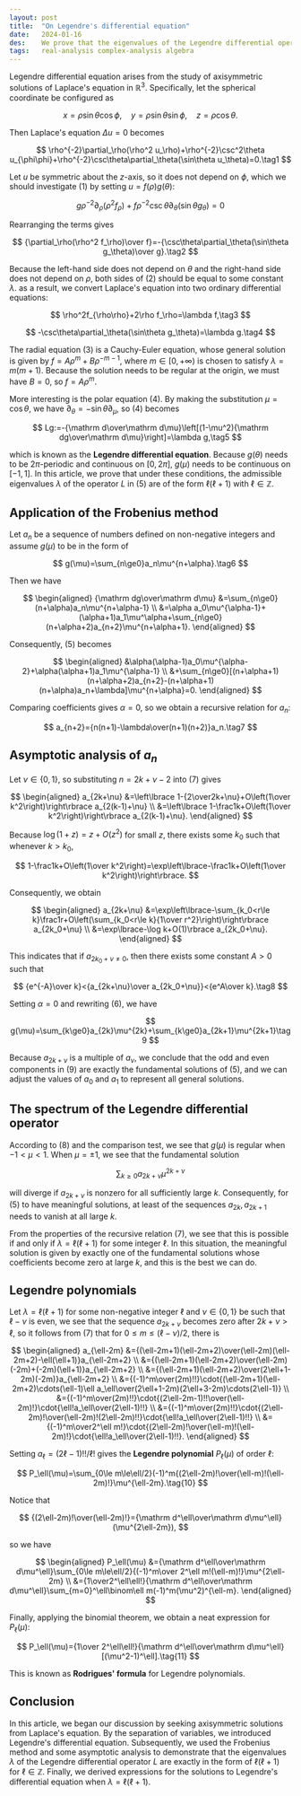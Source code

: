 ```yaml
---
layout: post
title:  "On Legendre's differential equation"
date:   2024-01-16
des:    We prove that the eigenvalues of the Legendre differential operator are exactly $\ell(\ell+1)$ for $\ell\in\mathbb Z$ and derive expressions for the eigenfunctions.
tags:   real-analysis complex-analysis algebra
---
```


Legendre differential equation arises from the study of axisymmetric solutions of Laplace's equation in $\mathbb R^3$. Specifically, let the spherical coordinate be configured as

$$
x=\rho\sin\theta\cos\phi,\quad y=\rho\sin\theta\sin\phi,\quad z=\rho\cos\theta.
$$

Then Laplace's equation $\Delta u=0$ becomes

$$
\rho^{-2}\partial_\rho(\rho^2 u_\rho)+\rho^{-2}\csc^2\theta u_{\phi\phi}+\rho^{-2}\csc\theta\partial_\theta(\sin\theta u_\theta)=0.\tag1
$$

Let $u$ be symmetric about the $z$-axis, so it does not depend on $\phi$, which we should investigate (1) by setting $u=f(\rho)g(\theta)$:

$$
g\rho^{-2}\partial_\rho(\rho^2 f_\rho)+f\rho^{-2}\csc\theta\partial_\theta(\sin\theta g_\theta)=0
$$

Rearranging the terms gives

$$
{\partial_\rho(\rho^2 f_\rho)\over f}=-{\csc\theta\partial_\theta(\sin\theta g_\theta)\over g}.\tag2
$$

Because the left-hand side does not depend on $\theta$ and the right-hand side does not depend on $\rho$, both sides of (2) should be equal to some constant $\lambda$. as a result, we convert Laplace's equation into two ordinary differential equations:

$$
\rho^2f_{\rho\rho}+2\rho f_\rho=\lambda f,\tag3
$$

$$
-\csc\theta\partial_\theta(\sin\theta g_\theta)=\lambda g.\tag4
$$

The radial equation (3) is a Cauchy-Euler equation, whose general solution is given by $f=A\rho^m+B\rho^{-m-1}$, where $m\in[0,+\infty)$ is chosen to satisfy $\lambda=m(m+1)$. Because the solution needs to be regular at the origin, we must have $B=0$, so $f=A\rho^m$.

More interesting is the polar equation (4). By making the substitution $\mu=\cos\theta$, we have $\partial_\theta=-\sin\theta\partial_\mu$, so (4) becomes

$$
Lg:=-{\mathrm d\over\mathrm d\mu}\left[(1-\mu^2){\mathrm dg\over\mathrm d\mu}\right]=\lambda g,\tag5
$$

which is known as the **Legendre differential equation**. Because $g(\theta)$ needs to be $2\pi$-periodic and continuous on $[0,2\pi]$, $g(\mu)$ needs to be continuous on $[-1,1]$. In this article, we prove that under these conditions, the admissible eigenvalues $\lambda$ of the operator $L$ in (5) are of the form $\ell(\ell+1)$ with $\ell\in\mathbb Z$.

## Application of the Frobenius method

Let $a_n$ be a sequence of numbers defined on non-negative integers and assume $g(\mu)$ to be in the form of

$$
g(\mu)=\sum_{n\ge0}a_n\mu^{n+\alpha}.\tag6
$$

Then we have

$$
\begin{aligned}
{\mathrm dg\over\mathrm d\mu}
&=\sum_{n\ge0}(n+\alpha)a_n\mu^{n+\alpha-1} \\
&=\alpha a_0\mu^{\alpha-1}+(\alpha+1)a_1\mu^\alpha+\sum_{n\ge0}(n+\alpha+2)a_{n+2}\mu^{n+\alpha+1}.
\end{aligned}
$$

Consequently, (5) becomes

$$
\begin{aligned}
&\alpha(\alpha-1)a_0\mu^{\alpha-2}+\alpha(\alpha+1)a_1\mu^{\alpha-1} \\
&+\sum_{n\ge0}[(n+\alpha+1)(n+\alpha+2)a_{n+2}-(n+\alpha+1)(n+\alpha)a_n+\lambda]\mu^{n+\alpha}=0.
\end{aligned}
$$

Comparing coefficients gives $\alpha=0$, so we obtain a recursive relation for $a_n$:

$$
a_{n+2}={n(n+1)-\lambda\over(n+1)(n+2)}a_n.\tag7
$$

## Asymptotic analysis of $a_n$

Let $\nu\in\lbrace 0,1\rbrace$, so substituting $n=2k+\nu-2$ into (7) gives

$$
\begin{aligned}
a_{2k+\nu}
&=\left\lbrace 1-{2\over2k+\nu}+O\left(1\over k^2\right)\right\rbrace a_{2(k-1)+\nu} \\
&=\left\lbrace 1-\frac1k+O\left(1\over k^2\right)\right\rbrace a_{2(k-1)+\nu}.
\end{aligned}
$$

Because $\log(1+z)=z+O(z^2)$ for small $z$, there exists some $k_0$ such that whenever $k>k_0$,

$$
1-\frac1k+O\left(1\over k^2\right)=\exp\left\lbrace-\frac1k+O\left(1\over k^2\right)\right\rbrace.
$$

Consequently, we obtain

$$
\begin{aligned}
a_{2k+\nu}
&=\exp\left\lbrace-\sum_{k_0<r\le k}\frac1r+O\left(\sum_{k_0<r\le k}{1\over r^2}\right)\right\rbrace a_{2k_0+\nu} \\
&=\exp\lbrace-\log k+O(1)\rbrace a_{2k_0+\nu}.
\end{aligned}
$$

This indicates that if $a_{2k_0+\nu\ne0}$, then there exists some constant $A>0$ such that

$$
{e^{-A}\over k}<{a_{2k+\nu}\over a_{2k_0+\nu}}<{e^A\over k}.\tag8
$$

Setting $\alpha=0$ and rewriting (6), we have

$$
g(\mu)=\sum_{k\ge0}a_{2k}\mu^{2k}+\sum_{k\ge0}a_{2k+1}\mu^{2k+1}\tag9
$$

Because $a_{2k+\nu}$ is a multiple of $a_\nu$, we conclude that the odd and even components in (9) are exactly the fundamental solutions of (5), and we can adjust the values of $a_0$ and $a_1$ to represent all general solutions.

## The spectrum of the Legendre differential operator

According to (8) and the comparison test, we see that $g(\mu)$ is regular when $-1<\mu<1$. When $\mu=\pm1$, we see that the fundamental solution

$$
\sum_{k\ge0}a_{2k+\nu}\mu^{2k+\nu}
$$

will diverge if $a_{2k+\nu}$ is nonzero for all sufficiently large $k$. Consequently, for (5) to have meaningful solutions, at least of the sequences $a_{2k}, a_{2k+1}$ needs to vanish at all large $k$.

From the properties of the recursive relation (7), we see that this is possible if and only if $\lambda=\ell(\ell+1)$ for some integer $\ell$. In this situation, the meaningful solution is given by exactly one of the fundamental solutions whose coefficients become zero at large $k$, and this is the best we can do.

## Legendre polynomials

Let $\lambda=\ell(\ell+1)$ for some non-negative integer $\ell$ and $\nu\in\lbrace 0,1\rbrace$ be such that $\ell-\nu$ is even, we see that the sequence $a_{2k+\nu}$ becomes zero after $2k+\nu>\ell$, so it follows from (7) that for $0\le m\le(\ell-\nu)/2$, there is

$$
\begin{aligned}
a_{\ell-2m}
&={(\ell-2m+1)(\ell-2m+2)\over(\ell-2m)(\ell-2m+2)-\ell(\ell+1)}a_{\ell-2m+2} \\
&={(\ell-2m+1)(\ell-2m+2)\over(\ell-2m)(-2m)+(-2m)(\ell+1)}a_{\ell-2m+2} \\
&={(\ell-2m+1)(\ell-2m+2)\over(2\ell+1-2m)(-2m)}a_{\ell-2m+2} \\
&={(-1)^m\over(2m)!!}\cdot{(\ell-2m+1)(\ell-2m+2)\cdots(\ell-1)\ell a_\ell\over(2\ell+1-2m)(2\ell+3-2m)\cdots(2\ell-1)} \\
&={(-1)^m\over(2m)!!}\cdot{(2\ell-2m-1)!!\over(\ell-2m)!}\cdot{\ell!a_\ell\over(2\ell-1)!!} \\
&={(-1)^m\over(2m)!!}\cdot{(2\ell-2m)!\over(\ell-2m)!(2\ell-2m)!!}\cdot{\ell!a_\ell\over(2\ell-1)!!} \\
&={(-1)^m\over2^\ell m!}\cdot{(2\ell-2m)!\over(\ell-m)!(\ell-2m)!}\cdot{\ell!a_\ell\over(2\ell-1)!!}.
\end{aligned}
$$

Setting $a_\ell=(2\ell-1)!!/\ell!$ gives the **Legendre polynomial** $P_\ell(\mu)$ of order $\ell$:

$$
P_\ell(\mu)=\sum_{0\le m\le\ell/2}(-1)^m{(2\ell-2m)!\over(\ell-m)!(\ell-2m)!}\mu^{\ell-2m}.\tag{10}
$$

Notice that

$$
{(2\ell-2m)!\over(\ell-2m)!}={\mathrm d^\ell\over\mathrm d\mu^\ell}(\mu^{2\ell-2m}),
$$

so we have

$$
\begin{aligned}
P_\ell(\mu)
&={\mathrm d^\ell\over\mathrm d\mu^\ell}\sum_{0\le m\le\ell/2}{(-1)^m\over 2^\ell m!(\ell-m)!}\mu^{2\ell-2m} \\
&={1\over2^\ell\ell!}{\mathrm d^\ell\over\mathrm d\mu^\ell}\sum_{m=0}^\ell\binom\ell m(-1)^m(\mu^2)^{\ell-m}.
\end{aligned}
$$

Finally, applying the binomial theorem, we obtain a neat expression for $P_\ell(\mu)$:

$$
P_\ell(\mu)={1\over 2^\ell\ell!}{\mathrm d^\ell\over\mathrm d\mu^\ell}[(\mu^2-1)^\ell].\tag{11}
$$

This is known as **Rodrigues' formula** for Legendre polynomials.

## Conclusion

In this article, we began our discussion by seeking axisymmetric solutions from Laplace's equation. By the separation of variables, we introduced Legendre's differential equation. Subsequently, we used the Frobenius method and some asymptotic analysis to demonstrate that the eigenvalues $\lambda$ of the Legendre differential operator $L$ are exactly in the form of $\ell(\ell+1)$ for $\ell\in\mathbb Z$. Finally, we derived expressions for the solutions to Legendre's differential equation when $\lambda=\ell(\ell+1)$.